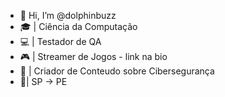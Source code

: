 - 👋 Hi, I’m @dolphinbuzz
- 🎓 | Ciência da Computação
- 💻 | Testador de QA
- 🎮 | Streamer de Jogos - link na bio
- 📲 | Criador de Conteudo sobre Cibersegurança
- 📍| SP -> PE

<!---
dolphinbuzz/dolphinbuzz is a ✨ special ✨ repository because its `README.md` (this file) appears on your GitHub profile.
You can click the Preview link to take a look at your changes.
--->

